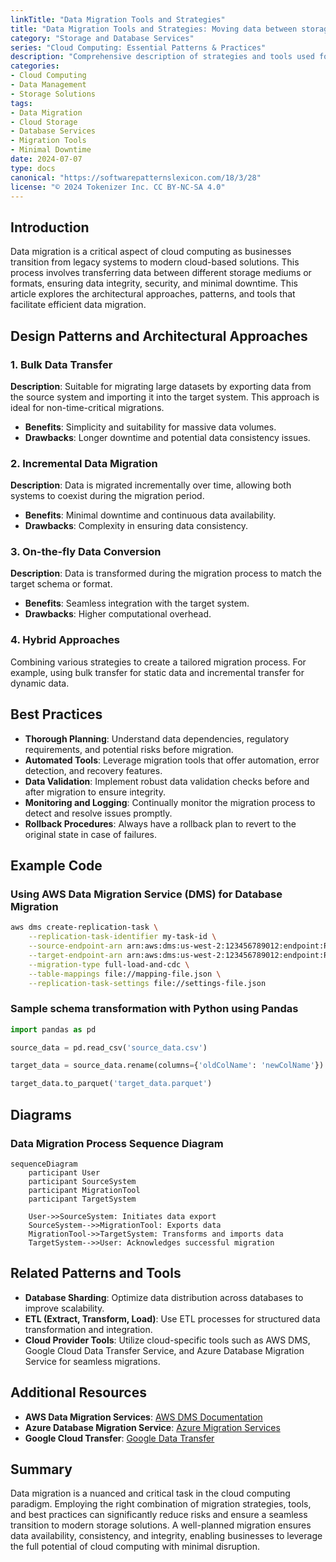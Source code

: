 ```yaml
---
linkTitle: "Data Migration Tools and Strategies"
title: "Data Migration Tools and Strategies: Moving data between storage solutions with minimal downtime"
category: "Storage and Database Services"
series: "Cloud Computing: Essential Patterns & Practices"
description: "Comprehensive description of strategies and tools used for data migration in cloud environments, ensuring minimal downtime and data integrity."
categories:
- Cloud Computing
- Data Management
- Storage Solutions
tags:
- Data Migration
- Cloud Storage
- Database Services
- Migration Tools
- Minimal Downtime
date: 2024-07-07
type: docs
canonical: "https://softwarepatternslexicon.com/18/3/28"
license: "© 2024 Tokenizer Inc. CC BY-NC-SA 4.0"
---
```



## Introduction

Data migration is a critical aspect of cloud computing as businesses transition from legacy systems to modern cloud-based solutions. This process involves transferring data between different storage mediums or formats, ensuring data integrity, security, and minimal downtime. This article explores the architectural approaches, patterns, and tools that facilitate efficient data migration.

## Design Patterns and Architectural Approaches

### 1. Bulk Data Transfer

**Description**: Suitable for migrating large datasets by exporting data from the source system and importing it into the target system. This approach is ideal for non-time-critical migrations.

- **Benefits**: Simplicity and suitability for massive data volumes.
- **Drawbacks**: Longer downtime and potential data consistency issues.

### 2. Incremental Data Migration

**Description**: Data is migrated incrementally over time, allowing both systems to coexist during the migration period.

- **Benefits**: Minimal downtime and continuous data availability.
- **Drawbacks**: Complexity in ensuring data consistency.

### 3. On-the-fly Data Conversion

**Description**: Data is transformed during the migration process to match the target schema or format.

- **Benefits**: Seamless integration with the target system.
- **Drawbacks**: Higher computational overhead.

### 4. Hybrid Approaches

Combining various strategies to create a tailored migration process. For example, using bulk transfer for static data and incremental transfer for dynamic data.

## Best Practices

- **Thorough Planning**: Understand data dependencies, regulatory requirements, and potential risks before migration.
- **Automated Tools**: Leverage migration tools that offer automation, error detection, and recovery features.
- **Data Validation**: Implement robust data validation checks before and after migration to ensure integrity.
- **Monitoring and Logging**: Continually monitor the migration process to detect and resolve issues promptly.
- **Rollback Procedures**: Always have a rollback plan to revert to the original state in case of failures.

## Example Code

### Using AWS Data Migration Service (DMS) for Database Migration

```bash
aws dms create-replication-task \
    --replication-task-identifier my-task-id \
    --source-endpoint-arn arn:aws:dms:us-west-2:123456789012:endpoint:RDSMySQLSource \
    --target-endpoint-arn arn:aws:dms:us-west-2:123456789012:endpoint:RedshiftTarget \
    --migration-type full-load-and-cdc \
    --table-mappings file://mapping-file.json \
    --replication-task-settings file://settings-file.json
```

### Sample schema transformation with Python using Pandas

```python
import pandas as pd

source_data = pd.read_csv('source_data.csv')

target_data = source_data.rename(columns={'oldColName': 'newColName'}).dropna(subset=['importantColumn'])

target_data.to_parquet('target_data.parquet')
```

## Diagrams

### Data Migration Process Sequence Diagram

```mermaid
sequenceDiagram
    participant User
    participant SourceSystem
    participant MigrationTool
    participant TargetSystem

    User->>SourceSystem: Initiates data export
    SourceSystem-->>MigrationTool: Exports data
    MigrationTool->>TargetSystem: Transforms and imports data
    TargetSystem-->>User: Acknowledges successful migration
```

## Related Patterns and Tools

- **Database Sharding**: Optimize data distribution across databases to improve scalability.
- **ETL (Extract, Transform, Load)**: Use ETL processes for structured data transformation and integration.
- **Cloud Provider Tools**: Utilize cloud-specific tools such as AWS DMS, Google Cloud Data Transfer Service, and Azure Database Migration Service for seamless migrations.

## Additional Resources

- **AWS Data Migration Services**: [AWS DMS Documentation](https://aws.amazon.com/dms/)
- **Azure Database Migration Service**: [Azure Migration Services](https://azure.microsoft.com/en-us/services/database-migration/)
- **Google Cloud Transfer**: [Google Data Transfer](https://cloud.google.com/storage-transfer-service)

## Summary

Data migration is a nuanced and critical task in the cloud computing paradigm. Employing the right combination of migration strategies, tools, and best practices can significantly reduce risks and ensure a seamless transition to modern storage solutions. A well-planned migration ensures data availability, consistency, and integrity, enabling businesses to leverage the full potential of cloud computing with minimal disruption.
